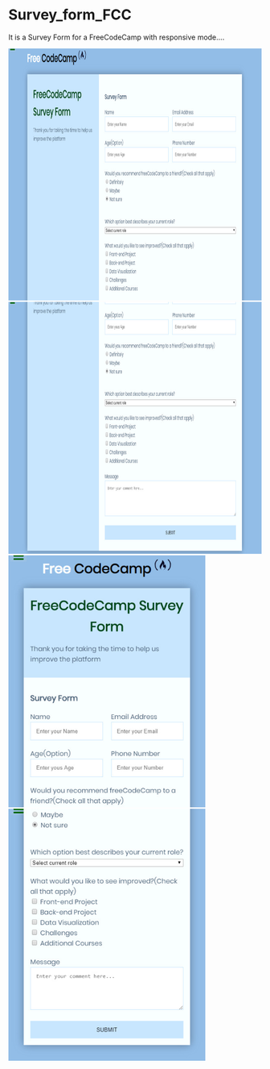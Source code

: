 # Survey_form_FCC
It is a Survey Form for a FreeCodeCamp with responsive mode....


<img src="https://github.com/vikrantmalla/Survey_form_FCC/blob/master/Survey%20Form(freecodecamp)/image/screenshot/02.jpg" height="500em" /><br>
<img src="https://github.com/vikrantmalla/Survey_form_FCC/blob/master/Survey%20Form(freecodecamp)/image/screenshot/03.jpg" height="500em" /></br>
<img src="https://github.com/vikrantmalla/Survey_form_FCC/blob/master/Survey%20Form(freecodecamp)/image/screenshot/04%20.jpg" height="500em" />
<img src="https://github.com/vikrantmalla/Survey_form_FCC/blob/master/Survey%20Form(freecodecamp)/image/screenshot/01.jpg" height="500em" />
